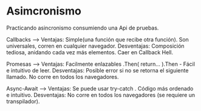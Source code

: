 # Asimcronismo
 Practicando asincronismo consumiendo una Api de pruebas. 

Callbacks --> Ventajas: Simple(una función que recibe otra función). Son universales, corren en cualquier navegador.
Desventajas: Composición tediosa, anidando cada vez más elementos. Caer en Callback Hell.

Promesas --> Ventajas: Facilmente enlazables .Then( return… ).Then - Fácil e intuitivo de leer.
Desventajas: Posible error si no se retorna el siguiente llamado. No corre en todos los navegadores.

Async-Await --> Ventajas: Se puede usar try-catch . Código más ordenado e intuitivo.
Desventajas: No corre en todos los navegadores (se requiere un transpilador).
 
